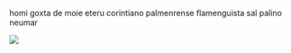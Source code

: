 homi goxta de moie
eteru
corintiano
palmenrense
flamenguista 
sal palino
neumar

![](https://media3.giphy.com/media/2kPMKTLCy70g769Tce/200w.gif?cid=82a1493b0g0twjr4td0qp5cps0kv7kftpq5fsm9m1e89jfo3&rid=200w.gif&ct=g)
